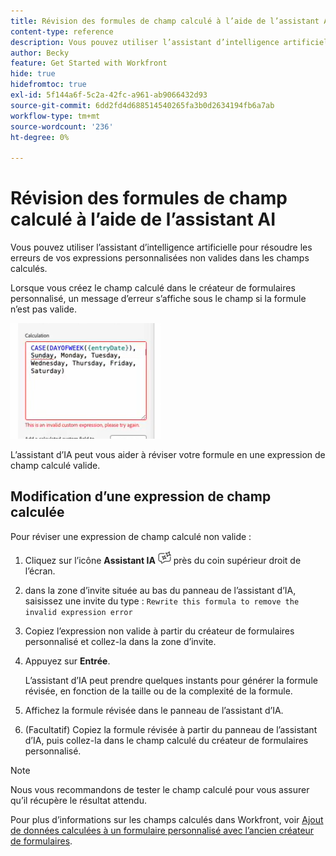 ```yaml
---
title: Révision des formules de champ calculé à l’aide de l’assistant AI
content-type: reference
description: Vous pouvez utiliser l’assistant d’intelligence artificielle pour résoudre les erreurs de vos expressions personnalisées non valides dans les champs calculés.
author: Becky
feature: Get Started with Workfront
hide: true
hidefromtoc: true
exl-id: 5f144a6f-5c2a-42fc-a961-ab9066432d93
source-git-commit: 6dd2fd4d688514540265fa3b0d2634194fb6a7ab
workflow-type: tm+mt
source-wordcount: '236'
ht-degree: 0%

---
```


# Révision des formules de champ calculé à l’aide de l’assistant AI

Vous pouvez utiliser l’assistant d’intelligence artificielle pour résoudre les erreurs de vos expressions personnalisées non valides dans les champs calculés.

Lorsque vous créez le champ calculé dans le créateur de formulaires personnalisé, un message d’erreur s’affiche sous le champ si la formule n’est pas valide.

![Erreur d’expression non valide](assets/invalid-expression.png)

L’assistant d’IA peut vous aider à réviser votre formule en une expression de champ calculé valide.

## Modification d’une expression de champ calculée

Pour réviser une expression de champ calculé non valide :

1. Cliquez sur l’icône **Assistant IA** ![Icône Assistant IA](assets/ai-assistant-icon.png) près du coin supérieur droit de l’écran.
1. dans la zone d’invite située au bas du panneau de l’assistant d’IA, saisissez une invite du type :
   `Rewrite this formula to remove the invalid expression error`
1. Copiez l’expression non valide à partir du créateur de formulaires personnalisé et collez-la dans la zone d’invite.
1. Appuyez sur **Entrée**.

   L’assistant d’IA peut prendre quelques instants pour générer la formule révisée, en fonction de la taille ou de la complexité de la formule.
1. Affichez la formule révisée dans le panneau de l’assistant d’IA.
1. (Facultatif) Copiez la formule révisée à partir du panneau de l’assistant d’IA, puis collez-la dans le champ calculé du créateur de formulaires personnalisé.

>[!NOTE]
>
>Nous vous recommandons de tester le champ calculé pour vous assurer qu’il récupère le résultat attendu.

Pour plus d’informations sur les champs calculés dans Workfront, voir [Ajout de données calculées à un formulaire personnalisé avec l’ancien créateur de formulaires](/help/quicksilver/administration-and-setup/customize-workfront/create-manage-custom-forms/add-calculated-data-to-custom-form.md).

